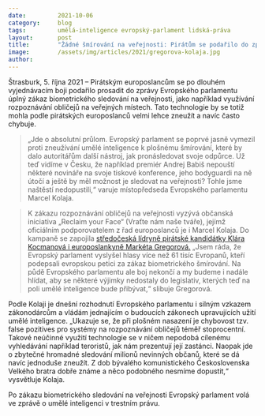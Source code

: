 ```yaml
---
date:         2021-10-06
category:     blog
tags:         umělá-inteligence evropský-parlament lidská-práva
layout:       post
title:        "Žádné šmírování na veřejnosti: Pirátům se podařilo do zprávy Evropského parlamentu prosadit zákaz masového sledování lidí"
image:        /assets/img/articles/2021/gregorova-kolaja.jpg
author:       
---
```


Štrasburk, 5. října 2021 – Pirátským europoslancům se po dlouhém vyjednávacím boji podařilo prosadit do zprávy Evropského parlamentu úplný zákaz biometrického sledování na veřejnosti, jako například využívání rozpoznávání obličejů na veřejných místech. Tato technologie by se totiž mohla podle pirátských europoslanců velmi lehce zneužít a navíc často chybuje.

> „Jde o absolutní průlom. Evropský parlament se poprvé jasně vymezil proti zneužívání umělé inteligence k plošnému šmírování, které by dalo autoritářům další nástroj, jak pronásledovat svoje odpůrce. Už teď vidíme v Česku, že například premiér Andrej Babiš nepouští některé novináře na svoje tiskové konference, jeho bodyguardi na ně útočí a ještě by měl možnost je sledovat na veřejnosti? Tohle jsme naštěstí nedopustili,“ varuje místopředseda Evropského parlamentu Marcel Kolaja.

> K zákazu rozpoznávání obličejů na veřejnosti vyzývá občanská iniciativa „Reclaim your Face“ (Vraťte nám naše tváře), jejímž oficiálním podporovatelem z řad europoslanců je i Marcel Kolaja. Do kampaně se zapojila [středočeská lídryně pirátské kandidátky Klára Kocmanová i europoslankyně Markéta Gregorová.](https://zo.pirati.cz/tvare/) „Jsem ráda, že Evropský parlament vyslyšel hlasy více než 61 tisíc Evropanů, kteří podepsali evropskou petici za zákaz biometrického šmírování. Na půdě Evropského parlamentu ale boj nekončí a my budeme i nadále hlídat, aby se některé výjimky nedostaly do legislativ, kterých teď na poli umělé inteligence bude přibývat,“ slibuje Gregorová. 

Podle Kolaji je dnešní rozhodnutí Evropského parlamentu i silným vzkazem zákonodárcům a vládám jednajícím o budoucích zákonech upravujících užití umělé inteligence. „Ukazuje se, že při plošném nasazení je chybovost tzv. false pozitives pro systémy na rozpoznávání obličejů téměř stoprocentní. Takové neúčinné využití technologie se v ničem nepodobá cílenému vyhledávání například teroristů, jak nám prezentují její zastánci. Naopak jde o zbytečné hromadné sledování milionů nevinných občanů, které se dá navíc jednoduše zneužít. Z dob bývalého komunistického Československa Velkého bratra dobře známe a něco podobného nesmíme dopustit,“ vysvětluje Kolaja. 

Po zákazu biometrického sledování na veřejnosti Evropský parlament volá ve zprávě o umělé inteligenci v trestním právu. 
